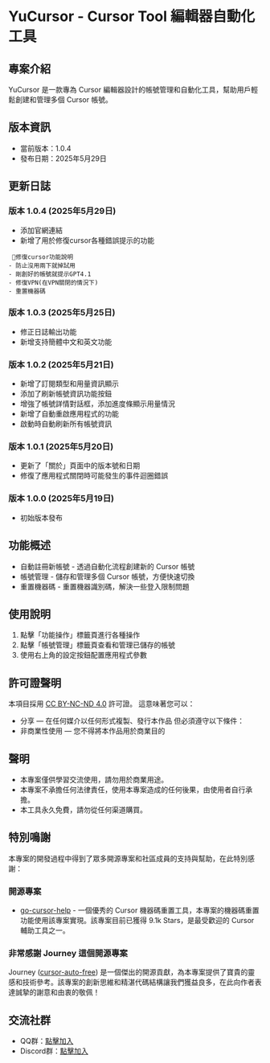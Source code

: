 # YuCursor - Cursor Tool 編輯器自動化工具

## 專案介紹
YuCursor 是一款專為 Cursor 編輯器設計的帳號管理和自動化工具，幫助用戶輕鬆創建和管理多個 Cursor 帳號。

## 版本資訊
- 當前版本：1.0.4
- 發布日期：2025年5月29日

## 更新日誌

### 版本 1.0.4 (2025年5月29日)
- 添加官網連結
- 新增了用於修復cursor各種錯誤提示的功能

```
 🔧修復cursor功能說明
- 防止沒用兩下就掉試用
- 剛創好的帳號就提示GPT4.1
- 修復VPN(在VPN關閉的情況下)
- 重置機器碼
```

### 版本 1.0.3 (2025年5月25日)
- 修正日誌輸出功能
- 新增支持簡體中文和英文功能

### 版本 1.0.2 (2025年5月21日)
- 新增了訂閱類型和用量資訊顯示
- 添加了刷新帳號資訊功能按鈕
- 增強了帳號詳情對話框，添加進度條顯示用量情況
- 新增了自動重啟應用程式的功能
- 啟動時自動刷新所有帳號資訊

### 版本 1.0.1 (2025年5月20日)
- 更新了「關於」頁面中的版本號和日期
- 修復了應用程式關閉時可能發生的事件迴圈錯誤

### 版本 1.0.0 (2025年5月19日)
- 初始版本發布

## 功能概述
- 自動註冊新帳號 - 透過自動化流程創建新的 Cursor 帳號
- 帳號管理 - 儲存和管理多個 Cursor 帳號，方便快速切換
- 重置機器碼 - 重置機器識別碼，解決一些登入限制問題

## 使用說明
1. 點擊「功能操作」標籤頁進行各種操作
2. 點擊「帳號管理」標籤頁查看和管理已儲存的帳號
3. 使用右上角的設定按鈕配置應用程式參數

## 許可證聲明
本項目採用 [CC BY-NC-ND 4.0](https://creativecommons.org/licenses/by-nc-nd/4.0/) 許可證。
這意味著您可以：
- 分享 — 在任何媒介以任何形式複製、發行本作品
但必須遵守以下條件：
- 非商業性使用 — 您不得將本作品用於商業目的

## 聲明
- 本專案僅供學習交流使用，請勿用於商業用途。
- 本專案不承擔任何法律責任，使用本專案造成的任何後果，由使用者自行承擔。
- 本工具永久免費，請勿從任何渠道購買。

## 特別鳴謝
本專案的開發過程中得到了眾多開源專案和社區成員的支持與幫助，在此特別感謝：

### 開源專案
- [go-cursor-help](https://github.com/yuaotian/go-cursor-help) - 一個優秀的 Cursor 機器碼重置工具，本專案的機器碼重置功能使用該專案實現。該專案目前已獲得 9.1k Stars，是最受歡迎的 Cursor 輔助工具之一。

### 非常感謝 Journey 這個開源專案
Journey ([cursor-auto-free](https://github.com/chengazhen/cursor-auto-free)) 是一個傑出的開源貢獻，為本專案提供了寶貴的靈感和技術參考。該專案的創新思維和精湛代碼結構讓我們獲益良多，在此向作者表達誠摯的謝意和由衷的敬佩！

## 交流社群
- QQ群：[點擊加入](https://qm.qq.com/q/aQjqnsGwHC)
- Discord群：[點擊加入](https://discord.gg/UKZCsrdFJ3)
